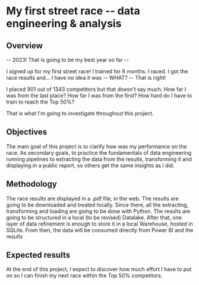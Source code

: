 # My first street race -- data engineering & analysis
## Overview
-- 2023! That is going to be my best year so far --

I signed up for my first street race! I trained for 6 months. I raced. I got the race results and... I have no idea it was -- WHAT? -- That is right! 

I placed 901 out of 1343 competitors but that doesn't say much. How far I was from the last place? How far I was from the first? How hard do I have to train to reach the Top 50%?

That is what I'm going to investigate throughout this project.

## Objectives
The main goal of this project is to clarify how was my performance on the race. As secondary goals, to practice the fundamentals of data engineering running pipelines to extracting the data from the results, transforming it and displaying in a public report, so others get the same insights as I did.

## Methodology
The race results are displayed in a .pdf file, in the web. The results are going to be downloaded and treated locally. Since there, all the extracting, transforming and loading are going to be done with Python. The results are going to be structured in a local (to be revised) Datalake. After that, one layer of data refinement is enough to store it in a local Warehouse, hosted in SQLite. From then, the data will be consumed directly from Power BI and the results

## Expected results
At the end of this project, I expect to discover how much effort I have to put on so I can finish my next race within the Top 50% competitors.


